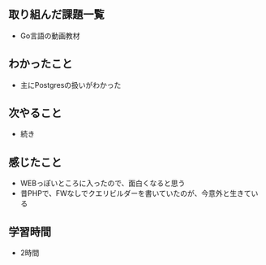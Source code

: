 ## 取り組んだ課題一覧
- Go言語の動画教材

## わかったこと
- 主にPostgresの扱いがわかった

## 次やること
- 続き

## 感じたこと
- WEBっぽいところに入ったので、面白くなると思う
- 昔PHPで、FWなしでクエリビルダーを書いていたのが、今意外と生きている

## 学習時間
- 2時間